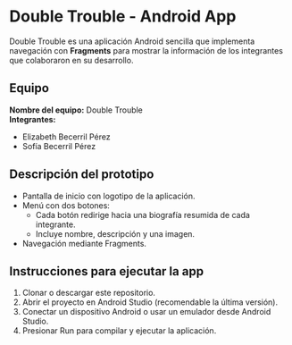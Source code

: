 # Double Trouble - Android App

Double Trouble es una aplicación Android sencilla que implementa navegación con **Fragments** para mostrar la información de los integrantes que colaboraron en su desarrollo.

## Equipo
**Nombre del equipo:** Double Trouble  
**Integrantes:**
- Elizabeth Becerril Pérez
- Sofía Becerril Pérez

## Descripción del prototipo
- Pantalla de inicio con logotipo de la aplicación.
- Menú con dos botones:
  - Cada botón redirige hacia una biografía resumida de cada integrante.
  - Incluye nombre, descripción y una imagen.
- Navegación mediante Fragments.

## Instrucciones para ejecutar la app
1. Clonar o descargar este repositorio.
2. Abrir el proyecto en Android Studio (recomendable la última versión).
3. Conectar un dispositivo Android o usar un emulador desde Android Studio.
4. Presionar Run para compilar y ejecutar la aplicación.

